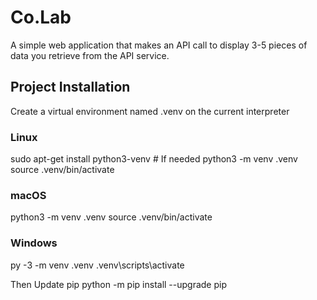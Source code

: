 # Co.Lab
A simple web application that makes an API call to display 3-5 pieces of data you retrieve from the API service.

## Project Installation

Create a virtual environment  named .venv on the current interpreter

### Linux

sudo apt-get install python3-venv    # If needed
python3 -m venv .venv
source .venv/bin/activate

### macOS

python3 -m venv .venv
source .venv/bin/activate

### Windows

py -3 -m venv .venv
.venv\scripts\activate

Then Update pip
python -m pip install --upgrade pip


